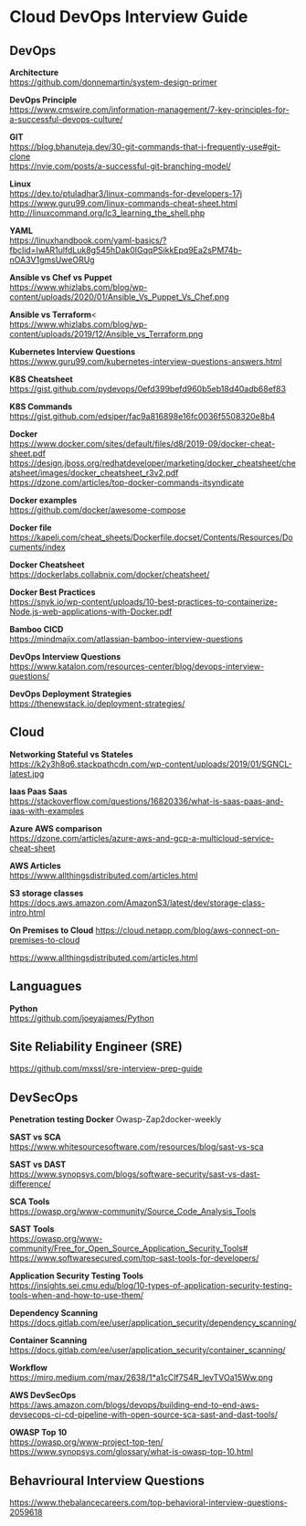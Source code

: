 # Cloud DevOps Interview Guide

## DevOps 

**Architecture**<br />https://github.com/donnemartin/system-design-primer

**DevOps Principle**<br />https://www.cmswire.com/information-management/7-key-principles-for-a-successful-devops-culture/

**GIT**<br/>
https://blog.bhanuteja.dev/30-git-commands-that-i-frequently-use#git-clone<br/>
https://nvie.com/posts/a-successful-git-branching-model/<br/>

**Linux**<br/>
https://dev.to/ptuladhar3/linux-commands-for-developers-17j
https://www.guru99.com/linux-commands-cheat-sheet.html
http://linuxcommand.org/lc3_learning_the_shell.php

**YAML**<br/>
https://linuxhandbook.com/yaml-basics/?fbclid=IwAR1ulfdLuk8g545hDak0IGqqPSikkEpq9Ea2sPM74b-nOA3V1gmsUweORUg

**Ansible vs Chef vs Puppet**<br/>
https://www.whizlabs.com/blog/wp-content/uploads/2020/01/Ansible_Vs_Puppet_Vs_Chef.png

**Ansible vs Terraform**<<br/>
https://www.whizlabs.com/blog/wp-content/uploads/2019/12/Ansible_vs_Terraform.png

**Kubernetes Interview Questions**<br/>
https://www.guru99.com/kubernetes-interview-questions-answers.html

**K8S Cheatsheet**<br/>
https://gist.github.com/pydevops/0efd399befd960b5eb18d40adb68ef83

**K8S Commands**<br/>
https://gist.github.com/edsiper/fac9a816898e16fc0036f5508320e8b4

**Docker**<br/>
https://www.docker.com/sites/default/files/d8/2019-09/docker-cheat-sheet.pdf
https://design.jboss.org/redhatdeveloper/marketing/docker_cheatsheet/cheatsheet/images/docker_cheatsheet_r3v2.pdf
https://dzone.com/articles/top-docker-commands-itsyndicate

**Docker examples**<br/>
https://github.com/docker/awesome-compose

**Docker file**<br/>
https://kapeli.com/cheat_sheets/Dockerfile.docset/Contents/Resources/Documents/index

**Docker Cheatsheet**<br/>
https://dockerlabs.collabnix.com/docker/cheatsheet/

**Docker Best Practices**<br/>
https://snyk.io/wp-content/uploads/10-best-practices-to-containerize-Node.js-web-applications-with-Docker.pdf

**Bamboo CICD**<br/>
https://mindmajix.com/atlassian-bamboo-interview-questions

**DevOps Interview Questions**<br/>
https://www.katalon.com/resources-center/blog/devops-interview-questions/

**DevOps Deployment Strategies**<br/>
https://thenewstack.io/deployment-strategies/

## Cloud

**Networking Stateful vs Stateles**<br/>
https://k2y3h8q6.stackpathcdn.com/wp-content/uploads/2019/01/SGNCL-latest.jpg

**Iaas Paas Saas**<br/>
https://stackoverflow.com/questions/16820336/what-is-saas-paas-and-iaas-with-examples

**Azure AWS comparison**<br/>
https://dzone.com/articles/azure-aws-and-gcp-a-multicloud-service-cheat-sheet

**AWS Articles**<br/>
https://www.allthingsdistributed.com/articles.html

**S3 storage classes**<br/>
https://docs.aws.amazon.com/AmazonS3/latest/dev/storage-class-intro.html

**On Premises to Cloud**
https://cloud.netapp.com/blog/aws-connect-on-premises-to-cloud

https://www.allthingsdistributed.com/articles.html


## Languagues
**Python**<br/>
https://github.com/joeyajames/Python


## Site Reliability Engineer (SRE)
https://github.com/mxssl/sre-interview-prep-guide


## DevSecOps
**Penetration testing Docker**
Owasp-Zap2docker-weekly

**SAST vs SCA**<br/>
https://www.whitesourcesoftware.com/resources/blog/sast-vs-sca

**SAST vs DAST**<br/>
https://www.synopsys.com/blogs/software-security/sast-vs-dast-difference/

**SCA Tools**<br/>
https://owasp.org/www-community/Source_Code_Analysis_Tools

**SAST Tools**<br/>
https://owasp.org/www-community/Free_for_Open_Source_Application_Security_Tools#
https://www.softwaresecured.com/top-sast-tools-for-developers/

**Application Security Testing Tools**<br/>
https://insights.sei.cmu.edu/blog/10-types-of-application-security-testing-tools-when-and-how-to-use-them/

**Dependency Scanning**<br/>
https://docs.gitlab.com/ee/user/application_security/dependency_scanning/

**Container Scanning**<br/>
https://docs.gitlab.com/ee/user/application_security/container_scanning/

**Workflow**<br/>
https://miro.medium.com/max/2638/1*a1cClf7S4R_IevTVOa15Ww.png

**AWS DevSecOps**<br/>
https://aws.amazon.com/blogs/devops/building-end-to-end-aws-devsecops-ci-cd-pipeline-with-open-source-sca-sast-and-dast-tools/

**OWASP Top 10**<br/>
https://owasp.org/www-project-top-ten/
https://www.synopsys.com/glossary/what-is-owasp-top-10.html


## Behavrioural Interview Questions
https://www.thebalancecareers.com/top-behavioral-interview-questions-2059618


